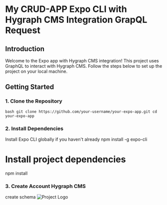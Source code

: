 # My CRUD-APP Expo CLI with Hygraph CMS Integration GrapQL Request

## Introduction

Welcome to the Expo app with Hygraph CMS integration! This project uses GraphQL to interact with Hygraph CMS. Follow the steps below to set up the project on your local machine.

## Getting Started

### 1. Clone the Repository

``bash
git clone https://github.com/your-username/your-expo-app.git
cd your-expo-app``


### 2. Install Dependencies

Install Expo CLI globally if you haven't already
npm install -g expo-cli



# Install project dependencies
npm install



### 3. Create Account Hygraph CMS
create schema ![Project Logo]("../../assets/Images/Screenshot%202024-03-08%20171036.png")
